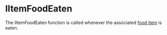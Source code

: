 # IItemFoodEaten
The IItemFoodEaten function is called whenever the associated [food item](/Mods/ContentTweaker/Vanilla/Creatable_Content/Food_Item/) is eaten.
